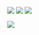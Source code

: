 ![](http://github-profile-summary-cards.vercel.app/api/cards/profile-details?username=LuaRBXBot&theme=default)
![](http://github-profile-summary-cards.vercel.app/api/cards/most-commit-language?username=LuaRBXBot&theme=default)
![](http://github-profile-summary-cards.vercel.app/api/cards/stats?username=LuaRBXBot&theme=default)

![](https://komarev.com/ghpvc/?username=your-github-LuaRBXBot)
